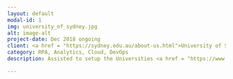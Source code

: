 ```yaml
---
layout: default
modal-id: 1
img: university_of_sydney.jpg
alt: image-alt
project-date: Dec 2018 ongoing
client: <a href = "https://sydney.edu.au/about-us.html">University of Sydney</a>
category: RPA, Analytics, Cloud, DevOps
description: Assisted to setup the Universities <a href = "https://www.computerworld.com.au/mediareleases/34145/sydney-university-ai-hub-wins-global-award-for/"><b>Award Winning Automation & Innovation Hub (AI Hub) Team</b></a>. Key focus points included leading the Operational Arm of the Team, leading technical QA of RPA processes, leading technical components of RPA Production Environment infrastructure, implementing ITIL / DevOps methods within the Universities RPA lifecycle methodology.

---
```

